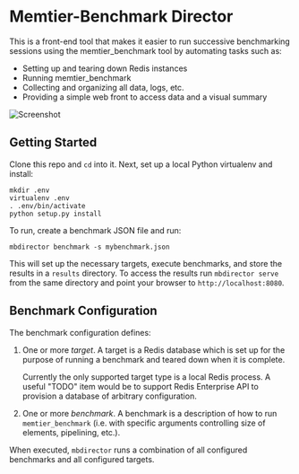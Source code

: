 Memtier-Benchmark Director
==========================

This is a front-end tool that makes it easier to run successive benchmarking
sessions using the memtier_benchmark tool by automating tasks such as:

* Setting up and tearing down Redis instances
* Running memtier_benchmark
* Collecting and organizing all data, logs, etc.
* Providing a simple web front to access data and a visual summary

![Screenshot](../assets/screenshot1.png?raw=true)

Getting Started
---------------

Clone this repo and `cd` into it.  Next, set up a local Python virtualenv and
install:

```
mkdir .env
virtualenv .env
. .env/bin/activate
python setup.py install
```

To run, create a benchmark JSON file and run:

```
mbdirector benchmark -s mybenchmark.json
```

This will set up the necessary targets, execute benchmarks, and store the
results in a `results` directory.  To access the results run `mbdirector serve`
from the same directory and point your browser to `http://localhost:8080`.

Benchmark Configuration
-----------------------

The benchmark configuration defines:
1. One or more *target*.  A target is a Redis database which is set up for the
   purpose of running a benchmark and teared down when it is complete.

   Currently the only supported target type is a local Redis process.  A useful
   "TODO" item would be to support Redis Enterprise API to provision a database
   of arbitrary configuration.

2. One or more *benchmark*.  A benchmark is a description of how to run
   `memtier_benchmark` (i.e. with specific arguments controlling size of
   elements, pipelining, etc.).

When executed, `mbdirector` runs a combination of all configured benchmarks and
all configured targets.

